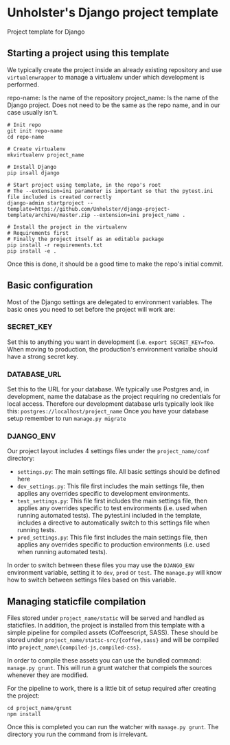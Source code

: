 # Unholster's Django project template
Project template for Django

## Starting a project using this template
We typically create the project inside an already existing repository and use `virtualenwrapper` to manage a virtualenv under which development is performed.

repo-name: Is the name of the repository
project_name: Is the name of the Django project. Does not need to be the same as the repo name, and in our case usually isn't.

```
# Init repo
git init repo-name
cd repo-name

# Create virtualenv
mkvirtualenv project_name

# Install Django
pip insall django

# Start project using template, in the repo's root
# The --extension=ini parameter is important so that the pytest.ini file included is created correctly
django-admin startproject --template=https://github.com/Unholster/django-project-template/archive/master.zip --extension=ini project_name .

# Install the project in the virtualenv
# Requirements first
# Finally the project itself as an editable package
pip install -r requirements.txt
pip install -e .
```

Once this is done, it should be a good time to make the repo's initial commit.

## Basic configuration
Most of the Django settings are delegated to environment variables. The basic ones you need to set before the project will work are:

### SECRET_KEY
Set this to anything you want in development (i.e. `export SECRET_KEY=foo`. When moving to production, the production's environment varialbe should have a strong secret key.

### DATABASE_URL
Set this to the URL for your database. We typically use Postgres and, in development, name the database as the project requiring no credentials for local access. Therefore our development database urls typically look like this: `postgres://localhost/project_name`
Once you have your database setup remember to run `manage.py migrate`

### DJANGO_ENV
Our project layout includes 4 settings files under the `project_name/conf` directory:
* `settings.py`: The main settings file. All basic settings should be defined here
* `dev_settings.py`: This file first includes the main settings file, then applies any overrides specific to development environments.
* `test_settings.py`: This file first includes the main settings file, then applies any overrides specific to test environments (i.e. used when running automated tests). The pytest.ini included in the template, includes a directive to automatically switch to this settings file when running tests.
* `prod_settings.py`: This file first includes the main settings file, then applies any overrides specific to production environments (i.e. used when running automated tests).

In order to switch between these files you may use the `DJANGO_ENV` environment variable, setting it to `dev`, `prod` or `test`. The `manage.py` will know how to switch between settings files based on this variable.

## Managing staticfile compilation

Files stored under `project_name/static` will be served and handled as staticfiles.
In addition, the project is installed from this template with a simple pipeline for compiled assets (Coffeescript, SASS).
These should be stored under `project_name/static-src/{coffee,sass}` and will be compiled into `project_name\{compiled-js,compiled-css}`.

In order to compile these assets you can use the bundled command: `manage.py grunt`. This will run a grunt watcher that compiels the sources whenever they are modified.

For the pipeline to work, there is a little bit of setup required after creating the project:
```
cd project_name/grunt
npm install
```

Once this is completed you can run the watcher with `manage.py grunt`. The directory you run the command from is irrelevant.
